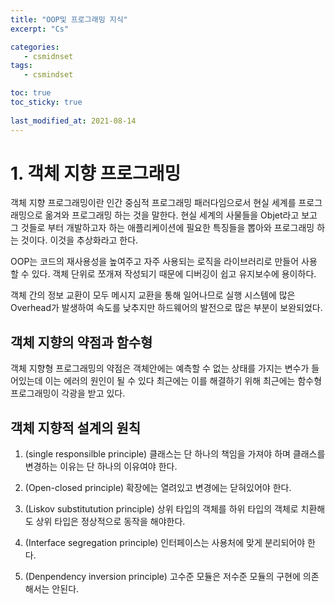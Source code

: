 ```yaml
---
title: "OOP및 프로그래밍 지식"
excerpt: "Cs"

categories:
   - csmidnset
tags:
   - csmindset

toc: true
toc_sticky: true
   
last_modified_at: 2021-08-14
---
```


# 1. 객체 지향 프로그래밍

객체 지향 프로그래밍이란 인간 중심적 프로그래밍 패러다임으로서 현실 세계를 프로그래밍으로 옮겨와 프로그래밍 하는 것을 말한다. 현실 세계의 사물들을 Objet라고 보고 그 것들로 부터 개발하고자 하는 애플리케이션에 필요한 특징들을 뽑아와 프로그래밍 하는 것이다. 이것을 추상화라고 한다.

OOP는 코드의 재사용성을 높여주고 자주 사용되는 로직을 라이브러리로 만들어 사용 할 수 있다. 객체 단위로 쪼개져 작성되기 때문에 디버깅이 쉽고 유지보수에 용이하다. 

객체 간의 정보 교환이 모두 메시지 교환을 통해 일어나므로 실행 시스템에 많은 Overhead가 발생하여 속도를 낮추지만 하드웨어의 발전으로 많은 부분이 보완되었다.

## 객체 지향의 약점과 함수형 
객체 지향형 프로그래밍의 약점은 객체안에는 예측할 수 없는 상태를 가지는 변수가 들어있는데 이는 에러의 원인이 될 수 있다 최근에는 이를 해결하기 위해 최근에는 함수형 프로그래밍이 각광을 받고 있다.

## 객체 지향적 설계의 원칙 
1. (single responsilble principle)
클래스는 단 하나의 책임을 가져야 하며 클래스를 변경하는 이유는 단 하나의 이유여야 한다.

2. (Open-closed principle) 
확장에는 열려있고 변경에는 닫혀있어야 한다.

3. (Liskov substitutution principle)
상위 타입의 객체를 하위 타입의 객체로 치환해도 상위 타입은 정상적으로 동작을 해야한다.

4. (Interface segregation principle)
인터페이스는 사용처에 맞게 분리되어야 한다.

5. (Denpendency inversion principle)
고수준 모듈은 저수준 모듈의 구현에 의존해서는 안된다.